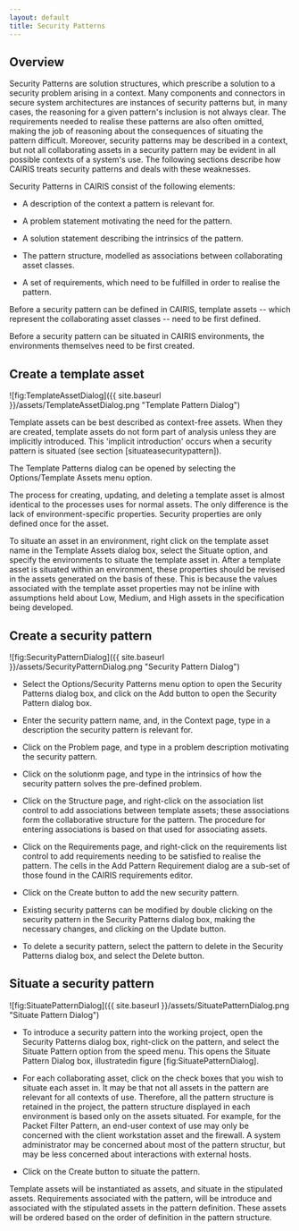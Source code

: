 ```yaml
---
layout: default
title: Security Patterns
---
```


## Overview ##

Security Patterns are solution structures, which prescribe a solution to a security problem arising in a context.  Many components and connectors in secure system architectures are instances of security patterns but, in many cases, the reasoning for a given pattern's inclusion is not always clear.  The requirements needed to realise these patterns are also often omitted, making the job of reasoning about the consequences of situating the pattern difficult.  Moreover, security patterns may be described in a context, but not all collaborating assets in a security pattern may be evident in all possible contexts of a system's use.  The following sections describe how CAIRIS treats security patterns and deals with these weaknesses.

Security Patterns in CAIRIS consist of the following elements:

* A description of the context a pattern is relevant for.

* A problem statement motivating the need for the pattern.

* A solution statement describing the intrinsics of the pattern.

* The pattern structure, modelled as associations between collaborating asset classes.

* A set of requirements, which need to be fulfilled in order to realise the pattern.

Before a security pattern can be defined in CAIRIS, template assets -- which represent the collaborating asset classes -- need to be first defined.

Before a security pattern can be situated in CAIRIS environments, the environments themselves need to be first created.

## Create a template asset ##

![fig:TemplateAssetDialog]({{ site.baseurl }}/assets/TemplateAssetDialog.png "Template Pattern Dialog")

Template assets can be best described as context-free assets.  When they are created, template assets do not form part of analysis unless they are implicitly introduced.  This 'implicit introduction' occurs when a security pattern is situated (see section [situateasecuritypattern]).

The Template Patterns dialog can be opened by selecting the Options/Template Assets menu option.

The process for creating, updating, and deleting a template asset is almost identical to the processes uses for normal assets.  The only difference is the lack of environment-specific properties.  Security properties are only defined once for the asset.  

To situate an asset in an environment, right click on the template asset name in the Template Assets dialog box, select the Situate option, and specify the environments to situate the template asset in.  After a template asset is situated within an environment, these properties should be revised in the assets generated on the basis of these.  This is because the values associated with the template asset properties may not be inline with assumptions held about Low, Medium, and High assets in the specification being developed.


## Create a security pattern ##

![fig:SecurityPatternDialog]({{ site.baseurl }}/assets/SecurityPatternDialog.png "Security Pattern Dialog")

* Select the Options/Security Patterns menu option to open the Security Patterns dialog box, and click on the Add button to open the Security Pattern dialog box.

* Enter the security pattern name, and, in the Context page, type in a description the security pattern is relevant for.

* Click on the Problem page, and type in a problem description motivating the security pattern.

* Click on the solutionm page, and type in the intrinsics of how the security pattern solves the pre-defined problem.

* Click on the Structure page, and right-click on the association list control to add associations between template assets; these associations form the collaborative structure for the pattern.  The procedure for entering associations is based on that used for associating assets.

* Click on the Requirements page, and right-click on the requirements list control to add requirements needing to be satisfied to realise the pattern.  The cells in the Add Pattern Requirement dialog are a sub-set of those found in the CAIRIS requirements editor.

* Click on the Create button to add the new security pattern.

* Existing security patterns can be modified by double clicking on the security pattern in the Security Patterns dialog box, making the necessary changes, and clicking on the Update button.

* To delete a security pattern, select the pattern to delete in the Security Patterns dialog box, and select the Delete button.

## Situate a security pattern ##

![fig:SituatePatternDialog]({{ site.baseurl }}/assets/SituatePatternDialog.png "Situate Pattern Dialog")

* To introduce a security pattern into the working project, open the Security Patterns dialog box, right-click on the pattern, and select the Situate Pattern option from the speed menu.  This opens the Situate Pattern Dialog box, illustratedin figure [fig:SituatePatternDialog].

* For each collaborating asset, click on the check boxes that you wish to situate each asset in.  It may be that not all assets in the pattern are relevant for all contexts of use.  Therefore, all the pattern structure is retained in the project, the pattern structure displayed in each environment is based only on the assets situated.  For example, for the Packet Filter Pattern, an end-user context of use may only be concerned with the client workstation asset and the firewall.  A system administrator may be concerned about most of the pattern structur, but may be less concerned about interactions with external hosts.

* Click on the Create button to situate the pattern.

Template assets will be instantiated as assets, and situate in the stipulated assets.  Requirements associated with the pattern, will be introduce and associated with the stipulated assets in the pattern definition.  These assets will be ordered based on the order of definition in the pattern structure.
